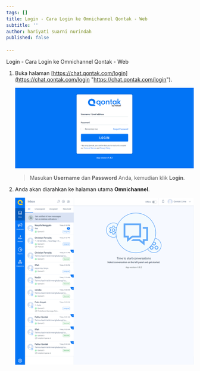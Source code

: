 ```yaml
---
tags: []
title: Login - Cara Login ke Omnichannel Qontak - Web
subtitle: ''
author: hariyati suarni nurindah
published: false

---
```

Login - Cara Login ke Omnichannel Qontak - Web

1. Buka halaman [https://chat.qontak.com/login](https://chat.qontak.com/login "https://chat.qontak.com/login").

   ![](/uploads/login-qontak-c.png)

   > Masukan **Username** dan **Password** Anda, kemudian klik **Login**.
2. Anda akan diarahkan ke halaman utama **Omnichannel**.

   ![](/uploads/inbox-qontak-c.png)